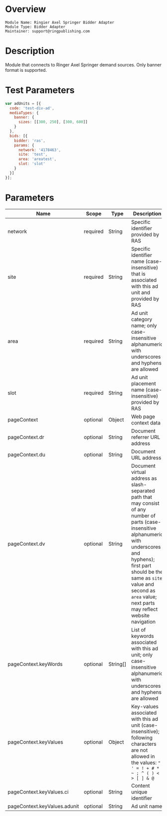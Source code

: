 # Overview

```
Module Name: Ringier Axel Springer Bidder Adapter
Module Type: Bidder Adapter
Maintainer: support@ringpublishing.com
```

# Description

Module that connects to Ringer Axel Springer demand sources.
Only banner format is supported.

# Test Parameters
```js
var adUnits = [{
  code: 'test-div-ad',
  mediaTypes: {
    banner: {
      sizes: [[300, 250], [300, 600]]
    }
  },
  bids: [{
    bidder: 'ras',
    params: {
      network: '4178463',
      site: 'test',
      area: 'areatest',
      slot: 'slot'
    }
  }]
}];
```

# Parameters

| Name | Scope | Type | Description | Example
| --- | --- | --- | --- | ---
| network | required | String | Specific identifier provided by RAS | `"4178463"`
| site | required | String | Specific identifier name (case-insensitive) that is associated with this ad unit and provided by RAS | `"example_com"`
| area | required | String | Ad unit category name; only case-insensitive alphanumeric with underscores and hyphens are allowed | `"sport"`
| slot | required | String | Ad unit placement name (case-insensitive) provided by RAS | `"slot"`
| pageContext | optional | Object | Web page context data | `{}`
| pageContext.dr | optional | String | Document referrer URL address | `"https://example.com/"`
| pageContext.du | optional | String | Document URL address | `"https://example.com/sport/football/article.html?id=932016a5-02fc-4d5c-b643-fafc2f270f06"`
| pageContext.dv | optional | String | Document virtual address as slash-separated path that may consist of any number of parts (case-insensitive alphanumeric with underscores and hyphens); first part should be the same as `site` value and second as `area` value; next parts may reflect website navigation | `"example_com/sport/football"`
| pageContext.keyWords | optional | String[] | List of keywords associated with this ad unit; only case-insensitive alphanumeric with underscores and hyphens are allowed | `["euro", "lewandowski"]`
| pageContext.keyValues | optional | Object | Key-values associated with this ad unit (case-insensitive); following characters are not allowed in the values: `" ' = ! + # * ~ ; ^ ( ) < > [ ] & @` | `{}`
| pageContext.keyValues.ci | optional | String | Content unique identifier | `"932016a5-02fc-4d5c-b643-fafc2f270f06"`
| pageContext.keyValues.adunit | optional | String | Ad unit name | `"example_com/sport"`
